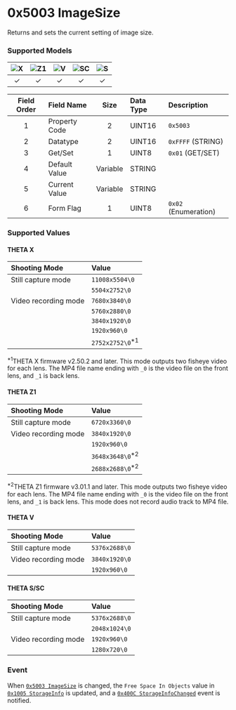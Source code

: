 # 0x5003 ImageSize

Returns and sets the current setting of image size.  

### Supported Models
| ![X](https://img.shields.io/badge/X-purple) | ![Z1](https://img.shields.io/badge/Z1-blue) | ![V](https://img.shields.io/badge/V-green) | ![SC](https://img.shields.io/badge/SC-orange) | ![S](https://img.shields.io/badge/S-red) |
|:-:|:-:|:-:|:-:|:-:|
| ✓ | ✓ | ✓ | ✓ | ✓ |

| Field Order | Field Name | Size | Data Type | Description |
|:-:|:--|:-:|:--|:--|
| 1 | Property Code | 2 | UINT16 | `0x5003` |
| 2 | Datatype | 2 | UINT16 | `0xFFFF` (STRING) |
| 3 | Get/Set | 1 | UINT8 | `0x01` (GET/SET) |
| 4 | Default Value | Variable | STRING ||
| 5 | Current Value | Variable | STRING ||
| 6 | Form Flag | 1 | UINT8 | `0x02` (Enumeration) |

### Supported Values

#### THETA X

| Shooting Mode | Value |
|:--|:--|
| Still capture mode | `11008x5504\0` |
|                    | `5504x2752\0`  |
| Video recording mode | `7680x3840\0` |
|                      | `5760x2880\0` |
|                      | `3840x1920\0` |
|                      | `1920x960\0`  |
|                      | `2752x2752\0`<sup>\*1</sup> |

<sup>\*1</sup>THETA X firmware v2.50.2 and later. This mode outputs two fisheye video for each lens. The MP4 file name ending with `_0` is the video file on the front lens, and `_1` is back lens.  

#### THETA Z1

| Shooting Mode | Value |
|:--|:--|
| Still capture mode | `6720x3360\0` |
| Video recording mode | `3840x1920\0` |
|                      | `1920x960\0`  |
|                      | `3648x3648\0`<sup>\*2</sup> |
|                      | `2688x2688\0`<sup>\*2</sup> |

<sup>\*2</sup>THETA Z1 firmware v3.01.1 and later. This mode outputs two fisheye video for each lens. The MP4 file name ending with `_0` is the video file on the front lens, and `_1` is back lens. This mode does not record audio track to MP4 file.  

#### THETA V

| Shooting Mode | Value |
|:--|:--|
| Still capture mode | `5376x2688\0` |
| Video recording mode | `3840x1920\0` |
|                      | `1920x960\0`  |

#### THETA S/SC

| Shooting Mode | Value |
|:--|:--|
| Still capture mode | `5376x2688\0` |
|                    | `2048x1024\0` |
| Video recording mode | `1920x960\0` |
|                      | `1280x720\0` |

### Event

When [`0x5003 ImageSize`](./image_size.md) is changed, the `Free Space In Objects` value in [`0x1005 StorageInfo`](../operation/get_storage_info.md) is updated, and a [`0x400C StorageInfoChanged`](../event/storage_info_changed.md) event is notified.  
